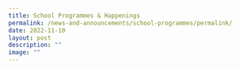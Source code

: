```yaml
---
title: School Programmes & Happenings
permalink: /news-and-announcements/school-programmes/permalink/
date: 2022-11-10
layout: post
description: ""
image: ""
---
```

